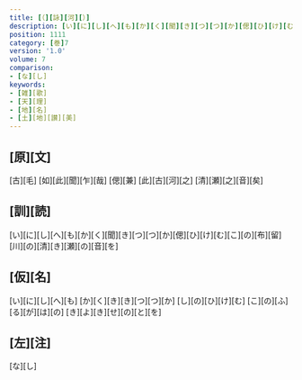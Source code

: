 ```yaml
---
title: [（][詠][河][）]
description: [い][に][し][へ][も][か][く][聞][き][つ][つ][か][偲][ひ][け][む][こ][の][布][留][川][の][清][き][瀬][の][音][を]
position: 1111
category: [巻]7
version: '1.0'
volume: 7
comparison:
- [な][し]
keywords:
- [雑][歌]
- [天][理]
- [地][名]
- [土][地][讃][美]
---
```


## [原][文]

[古][毛] [如][此][聞][乍][哉] [偲][兼] [此][古][河][之] [清][瀬][之][音][矣]

## [訓][読]

[い][に][し][へ][も][か][く][聞][き][つ][つ][か][偲][ひ][け][む][こ][の][布][留][川][の][清][き][瀬][の][音][を]

## [仮][名]

[い][に][し][へ][も] [か][く][き][き][つ][つ][か] [し][の][ひ][け][む] [こ][の][ふ][る][が][は][の] [き][よ][き][せ][の][と][を]

## [左][注]

[な][し]
